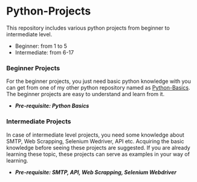 # Python-Projects
This repository includes various python projects from beginner to intermediate level. <br>
<ul>
  <li>Beginner: from 1 to 5</li>
  <li>Intermediate: from 6-17</li>
</ul>

### Beginner Projects
For the beginner projects, you just need basic python knowledge with you can get from one of my other python repository named as <a href="https://github.com/Iftikhar-Shams-Niloy/Python-Basics.git">Python-Basics</a>. The beginner projects are easy to understand and learn from it.<br>
<ul>
  <li>
    <i><b>Pre-requisite: Python Basics</b></i>
  </li>
</ul>

### Intermediate Projects
In case of intermediate level projects, you need some knowledge about SMTP, Web Scrapping, Selenium Wedriver, API etc. Acquiring the basic knowledge before seeing these projects are suggested. If you are already learning these topic, these projects can serve as examples in your way of learning.
<ul>
  <li>
    <i><b>Pre-requisite: SMTP, API, Web Scrapping, Selenium Webdriver</b></i>
  </li>
</ul>
